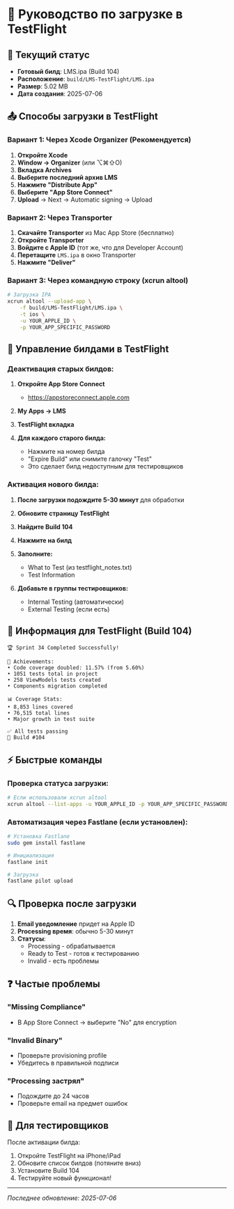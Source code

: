 # 📱 Руководство по загрузке в TestFlight

## 🎯 Текущий статус
- **Готовый билд**: LMS.ipa (Build 104)
- **Расположение**: `build/LMS-TestFlight/LMS.ipa`
- **Размер**: 5.02 MB
- **Дата создания**: 2025-07-06

## 📤 Способы загрузки в TestFlight

### Вариант 1: Через Xcode Organizer (Рекомендуется)

1. **Откройте Xcode**
2. **Window → Organizer** (или ⌥⌘⇧O)
3. **Вкладка Archives**
4. **Выберите последний архив LMS**
5. **Нажмите "Distribute App"**
6. **Выберите "App Store Connect"**
7. **Upload** → Next → Automatic signing → Upload

### Вариант 2: Через Transporter

1. **Скачайте Transporter** из Mac App Store (бесплатно)
2. **Откройте Transporter**
3. **Войдите с Apple ID** (тот же, что для Developer Account)
4. **Перетащите** `LMS.ipa` в окно Transporter
5. **Нажмите "Deliver"**

### Вариант 3: Через командную строку (xcrun altool)

```bash
# Загрузка IPA
xcrun altool --upload-app \
    -f build/LMS-TestFlight/LMS.ipa \
    -t ios \
    -u YOUR_APPLE_ID \
    -p YOUR_APP_SPECIFIC_PASSWORD
```

## 🧹 Управление билдами в TestFlight

### Деактивация старых билдов:

1. **Откройте App Store Connect**
   - https://appstoreconnect.apple.com

2. **My Apps → LMS**

3. **TestFlight вкладка**

4. **Для каждого старого билда:**
   - Нажмите на номер билда
   - "Expire Build" или снимите галочку "Test"
   - Это сделает билд недоступным для тестировщиков

### Активация нового билда:

1. **После загрузки подождите 5-30 минут** для обработки

2. **Обновите страницу TestFlight**

3. **Найдите Build 104**

4. **Нажмите на билд**

5. **Заполните:**
   - What to Test (из testflight_notes.txt)
   - Test Information

6. **Добавьте в группы тестировщиков:**
   - Internal Testing (автоматически)
   - External Testing (если есть)

## 📝 Информация для TestFlight (Build 104)

```
🏆 Sprint 34 Completed Successfully!

🎯 Achievements:
• Code coverage doubled: 11.57% (from 5.60%)
• 1051 tests total in project
• 258 ViewModels tests created
• Components migration completed

📊 Coverage Stats:
• 8,853 lines covered
• 76,515 total lines
• Major growth in test suite

✅ All tests passing
🚀 Build #104
```

## ⚡ Быстрые команды

### Проверка статуса загрузки:
```bash
# Если использовали xcrun altool
xcrun altool --list-apps -u YOUR_APPLE_ID -p YOUR_APP_SPECIFIC_PASSWORD
```

### Автоматизация через Fastlane (если установлен):
```bash
# Установка Fastlane
sudo gem install fastlane

# Инициализация
fastlane init

# Загрузка
fastlane pilot upload
```

## 🔍 Проверка после загрузки

1. **Email уведомление** придет на Apple ID
2. **Processing время**: обычно 5-30 минут
3. **Статусы**:
   - Processing - обрабатывается
   - Ready to Test - готов к тестированию
   - Invalid - есть проблемы

## ❓ Частые проблемы

### "Missing Compliance"
- В App Store Connect → выберите "No" для encryption

### "Invalid Binary"
- Проверьте provisioning profile
- Убедитесь в правильной подписи

### "Processing застрял"
- Подождите до 24 часов
- Проверьте email на предмет ошибок

## 📱 Для тестировщиков

После активации билда:
1. Откройте TestFlight на iPhone/iPad
2. Обновите список билдов (потяните вниз)
3. Установите Build 104
4. Тестируйте новый функционал!

---
*Последнее обновление: 2025-07-06* 